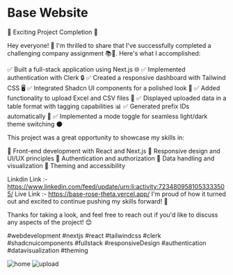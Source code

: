 # Base Website

🎉 Exciting Project Completion 🎉

Hey everyone! 👋 I'm thrilled to share that I've successfully completed a challenging company assignment 📚💼. Here's what I accomplished:

✅ Built a full-stack application using Next.js 🌐
✅ Implemented authentication with Clerk 🔒
✅ Created a responsive dashboard with Tailwind CSS 🖥️
✅ Integrated Shadcn UI components for a polished look 💅
✅ Added functionality to upload Excel and CSV files 📁
✅ Displayed uploaded data in a table format with tagging capabilities 📊
✅ Generated prefix IDs automatically 🔢
✅ Implemented a mode toggle for seamless light/dark theme switching 🌑

This project was a great opportunity to showcase my skills in:

🔹 Front-end development with React and Next.js
🔹 Responsive design and UI/UX principles
🔹 Authentication and authorization
🔹 Data handling and visualization
🔹 Theming and accessibility

Linkdin Link :- https://www.linkedin.com/feed/update/urn:li:activity:7234809581053333505/
Live Link :- https://base-rose-theta.vercel.app/
I'm proud of how it turned out and excited to continue pushing my skills forward! 💪

Thanks for taking a look, and feel free to reach out if you'd like to discuss any aspects of the project! 😊

#webdevelopment #nextjs #react #tailwindcss #clerk #shadcnuicomponents #fullstack #responsiveDesign #authentication #datavisualization #theming

![home](https://github.com/user-attachments/assets/9fd5b280-bd37-446b-bd76-661bd93e096f)
![upload](https://github.com/user-attachments/assets/c85f43c7-c20d-4e34-b164-4be8d55f5ed4)
